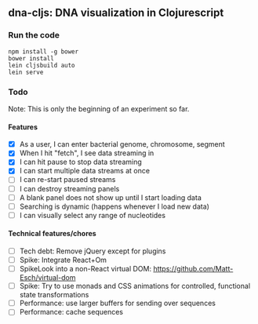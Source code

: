 dna-cljs: DNA visualization in Clojurescript
--------------------------------------------

### Run the code ###

    npm install -g bower
    bower install
    lein cljsbuild auto
    lein serve

### Todo ###

Note: This is only the beginning of an experiment so far.

#### Features ####

- [x] As a user, I can enter bacterial genome, chromosome, segment
- [x] When I hit "fetch", I see data streaming in
- [x] I can hit pause to stop data streaming
- [x] I can start multiple data streams at once
- [ ] I can re-start paused streams
- [ ] I can destroy streaming panels
- [ ] A blank panel does not show up until I start loading data
- [ ] Searching is dynamic (happens whenever I load new data)
- [ ] I can visually select any range of nucleotides

#### Technical features/chores ####

- [ ] Tech debt: Remove jQuery except for plugins
- [ ] Spike: Integrate React+Om
- [ ] SpikeLook into a non-React virtual DOM: https://github.com/Matt-Esch/virtual-dom
- [ ] Spike: Try to use monads and CSS animations for controlled, functional state transformations
- [ ] Performance: use larger buffers for sending over sequences
- [ ] Performance: cache sequences
